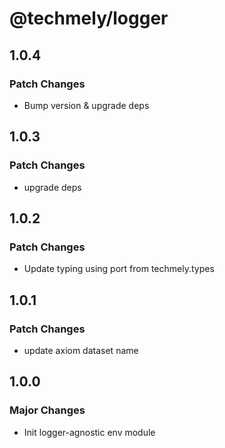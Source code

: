 # @techmely/logger

## 1.0.4

### Patch Changes

- Bump version & upgrade deps

## 1.0.3

### Patch Changes

- upgrade deps

## 1.0.2

### Patch Changes

- Update typing using port from techmely.types

## 1.0.1

### Patch Changes

- update axiom dataset name

## 1.0.0

### Major Changes

- Init logger-agnostic env module
